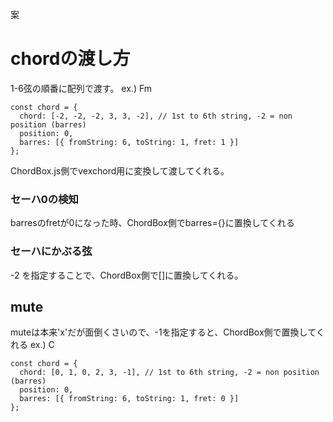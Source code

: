 案

# chordの渡し方

1-6弦の順番に配列で渡す。
ex.) Fm
```
const chord = {
  chord: [-2, -2, -2, 3, 3, -2], // 1st to 6th string, -2 = non position (barres)
  position: 0,
  barres: [{ fromString: 6, toString: 1, fret: 1 }]
};
```
ChordBox.js側でvexchord用に変換して渡してくれる。

### セーハ0の検知
barresのfretが0になった時、ChordBox側でbarres={}に置換してくれる

### セーハにかぶる弦
-2 を指定することで、ChordBox側で[]に置換してくれる。

## mute
muteは本来'x'だが面倒くさいので、-1を指定すると、ChordBox側で置換してくれる
ex.) C
```
const chord = {
  chord: [0, 1, 0, 2, 3, -1], // 1st to 6th string, -2 = non position (barres)
  position: 0,
  barres: [{ fromString: 6, toString: 1, fret: 0 }]
};
```